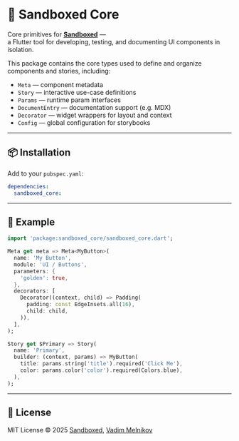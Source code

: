 # 🧩 Sandboxed Core

Core primitives for [**Sandboxed**](https://github.com/sboxed/sandboxed) —  
a Flutter tool for developing, testing, and documenting UI components in isolation.

This package contains the core types used to define and organize components and stories, including:

- `Meta` — component metadata
- `Story` — interactive use-case definitions
- `Params` — runtime param interfaces
- `DocumentEntry` — documentation support (e.g. MDX)
- `Decorator` — widget wrappers for layout and context
- `Config` — global configuration for storybooks

---

## 📦 Installation

Add to your `pubspec.yaml`:

```yaml
dependencies:
  sandboxed_core:
```

---

## 🧱 Example

```dart
import 'package:sandboxed_core/sandboxed_core.dart';

Meta get meta => Meta<MyButton>(
  name: 'My Button',
  module: 'UI / Buttons',
  parameters: {
    'golden': true,
  },
  decorators: [
    Decorator((context, child) => Padding(
      padding: const EdgeInsets.all(16),
      child: child,
    )),
  ],
);

Story get $Primary => Story(
  name: 'Primary',
  builder: (context, params) => MyButton(
    title: params.string('title').required('Click Me'),
    color: params.color('color').required(Colors.blue),
  ),
);
```

---

## 📄 License

MIT License © 2025 [Sandboxed](https://github.com/sboxed), [Vadim Melnikov](https://github.com/rIIh)
